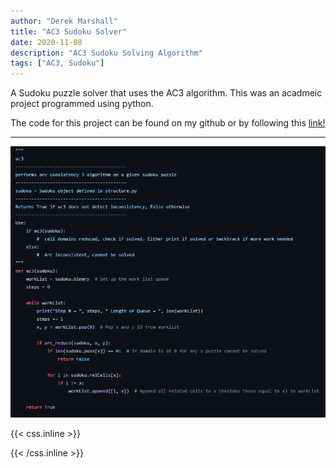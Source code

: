 ```yaml
---
author: "Derek Marshall"
title: "AC3 Sudoku Solver"
date: 2020-11-08
description: "AC3 Sudoku Solving Algorithm"
tags: ["AC3, Sudoku"]
---
```


A Sudoku puzzle solver that uses the AC3 algorithm. This was an acadmeic project programmed using python.

<!--more-->

The code for this project can be found on my github or by following this [link!](https://github.com/DerekMarshall855/CP468-Assignment-2)

---

!['AC3 Solver'](/images/sudoku.png)


{{< css.inline >}}

<style>
.emojify {
	font-family: Apple Color Emoji, Segoe UI Emoji, NotoColorEmoji, Segoe UI Symbol, Android Emoji, EmojiSymbols;
	font-size: 2rem;
	vertical-align: middle;
}
@media screen and (max-width:650px) {
  .nowrap {
    display: block;
    margin: 25px 0;
  }
}
</style>

{{< /css.inline >}}
